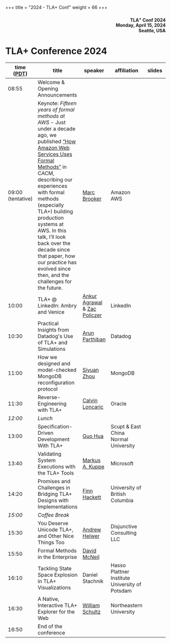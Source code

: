 +++
title = "2024 - TLA+ Conf"
weight = 66
+++

<div align="right">
<h4>

TLA<sup>+</sup> Conf 2024<br>
Monday, April 15, 2024<br>
Seattle, USA<br>
</h4>
</div>

# TLA+ Conference 2024


time ([PDT](https://www.timeanddate.com/time/zone/usa/seattle))  | title  | speaker | affiliation | slides | recording |
------|--------|---------|--------|------------|-----|
08:55 | Welcome & Opening Announcements | |  |  | |
09:00 (tentative) | Keynote: *Fifteen years of formal methods at AWS* - Just under a decade ago, we published [“How Amazon Web Services Uses Formal Methods”](https://www.amazon.science/publications/how-amazon-web-services-uses-formal-methods) in CACM, describing our experiences with formal methods (especially TLA+) building production systems at AWS. In this talk, I’ll look back over the decade since that paper, how our practice has evolved since then, and the challenges for the future. | [Marc Brooker](https://www.linkedin.com/in/marc-brooker-b431772b/) | Amazon AWS |  | |
10:00 | TLA+ @ LinkedIn: Ambry and Venice | [Ankur Agrawal](https://www.linkedin.com/in/erankuragr/) & [Zac Policzer](https://www.linkedin.com/in/zac-policzer-41160157/) | LinkedIn |  | |
10:30 | Practical Insights from Datadog's Use of TLA+ and Simulations | [Arun Parthiban](https://www.linkedin.com/in/arunparthiban/) | Datadog |  ||
11:00 | How we designed and model-checked MongoDB reconfiguration protocol | [Siyuan Zhou](https://www.linkedin.com/in/siyuan-zhou-5b477817/) | MongoDB |  ||
11:30 | Reverse-Engineering with TLA+ | [Calvin Loncaric](https://calvin.loncaric.us) | Oracle |  ||
_12:00_ |	*Lunch* |
13:00 | Specification-Driven Development With TLA+ | [Guo Hua](https://github.com/ybbh) | Scupt & East China Normal University |  ||
13:40 | Validating System Executions with the TLA+ Tools | [Markus A. Kuppe](https://www.linkedin.com/in/markus-kuppe-643559180/) | Microsoft |  ||
14:20 | Promises and Challenges in Bridging TLA+ Designs with Implementations | [Finn Hackett](https://fhackett.github.io) | University of British Columbia |  ||
_15:00_ | *Coffee Break* |
15:30 | You Deserve Unicode TLA+, and Other Nice Things Too | [Andrew Helwer](https://www.linkedin.com/in/ahelwer/) | Disjunctive Consulting LLC |  ||
15:50 | Formal Methods in the Enterprise | [David McNeil](https://david-mcneil.com) |  |  ||
16:10 | Tackling State Space Explosion in TLA+ Visualizations | Daniel Stachnik | Hasso Plattner Institute University of Potsdam |  ||
16:30 | A Native, Interactive TLA+ Explorer for the Web | [William Schultz](https://will62794.github.io) | Northeastern University |  | |
16:50 | End of the conference |
